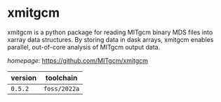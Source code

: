 # xmitgcm

xmitgcm is a python package for reading MITgcm binary  MDS files into xarray data structures. By storing data in dask arrays,  xmitgcm enables parallel, out-of-core analysis of MITgcm output data.

*homepage*: <https://github.com/MITgcm/xmitgcm>

version | toolchain
--------|----------
``0.5.2`` | ``foss/2022a``
